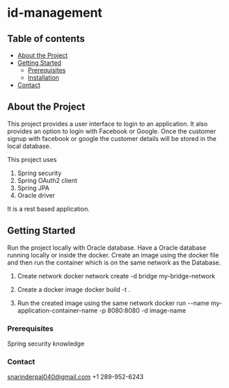 # id-management

## Table of contents
- [About the Project](#about-the-project)
- [Getting Started](#getting-started)
  - [Prerequisites](#prerequisites)
  - [Installation](#installation)
- [Contact](#contact)

## About the Project

This project provides a user interface to login to an application. It also provides an option to login with Facebook or Google. Once the customer signup with facebook or google the customer details will be stored in the local database.

This project uses
1. Spring security
2. Spring OAuth2 client
3. Spring JPA
4. Oracle driver

It is a rest based application.

## Getting Started

Run the project locally with Oracle database. Have a Oracle database running locally or inside the docker. Create an image using the docker file and then run the container which is on the same network as the Database.

1. Create network
   docker network create -d bridge my-bridge-network

2. Create a docker image
   docker build -t .   

3. Run the created image using the same network
   docker run --name my-application-container-name -p 8080:8080 -d image-name
   

### Prerequisites

Spring security knowledge

### Contact
snarinderpal040@gmail.com
+1 289-952-6243
